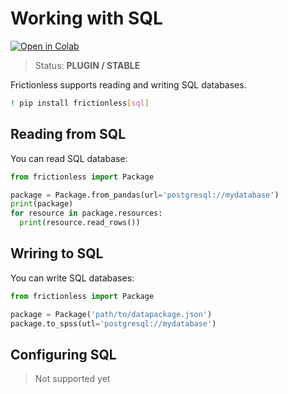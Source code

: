 # Working with SQL

[![Open in Colab](https://colab.research.google.com/assets/colab-badge.svg)](https://colab.research.google.com/drive/1hymBs2qCIXC-EzorBWVnBcXRzIay3Nk9)



> Status: **PLUGIN / STABLE**

Frictionless supports reading and writing SQL databases.


```bash
! pip install frictionless[sql]
```

## Reading from SQL

You can read SQL database:

```python
from frictionless import Package

package = Package.from_pandas(url='postgresql://mydatabase')
print(package)
for resource in package.resources:
  print(resource.read_rows())
```

## Wriring to SQL

You can write SQL databases:

```python
from frictionless import Package

package = Package('path/to/datapackage.json')
package.to_spss(utl='postgresql://mydatabase')
```

## Configuring SQL

> Not supported yet